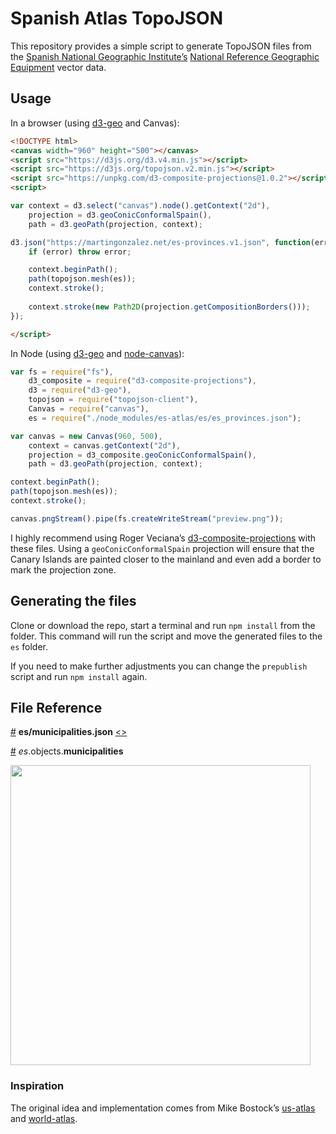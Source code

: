 # Spanish Atlas TopoJSON

This repository provides a simple script to generate TopoJSON files from the [Spanish National Geographic Institute’s](http://www.ign.es/ign/main/index.do) [National Reference Geographic Equipment](http://centrodedescargas.cnig.es/CentroDescargas/equipamiento.do?method=mostrarEquipamiento) vector data.

## Usage
In a browser (using [d3-geo](https://github.com/d3/d3-geo) and Canvas):

```html
<!DOCTYPE html>
<canvas width="960" height="500"></canvas>
<script src="https://d3js.org/d3.v4.min.js"></script>
<script src="https://d3js.org/topojson.v2.min.js"></script>
<script src="https://unpkg.com/d3-composite-projections@1.0.2"></script>
<script>

var context = d3.select("canvas").node().getContext("2d"),
    projection = d3.geoConicConformalSpain(),
    path = d3.geoPath(projection, context);

d3.json("https://martingonzalez.net/es-provinces.v1.json", function(error, es) {
    if (error) throw error;

    context.beginPath();
    path(topojson.mesh(es));
    context.stroke();
  
    context.stroke(new Path2D(projection.getCompositionBorders()));
});

</script>

```

In Node (using [d3-geo](https://github.com/d3/d3-geo) and [node-canvas](https://github.com/Automattic/node-canvas)):

```js
var fs = require("fs"),
    d3_composite = require("d3-composite-projections"),
    d3 = require("d3-geo"),
    topojson = require("topojson-client"),
    Canvas = require("canvas"),
    es = require("./node_modules/es-atlas/es/es_provinces.json");

var canvas = new Canvas(960, 500),
    context = canvas.getContext("2d"),
    projection = d3_composite.geoConicConformalSpain(),
    path = d3.geoPath(projection, context);

context.beginPath();
path(topojson.mesh(es));
context.stroke();

canvas.pngStream().pipe(fs.createWriteStream("preview.png"));
```

I highly recommend using Roger Veciana’s [d3-composite-projections](https://github.com/rveciana/d3-composite-projections) with these files. Using a `geoConicConformalSpain` projection will ensure that the Canary Islands are painted closer to the mainland and even add a border to mark the projection zone.

## Generating the files
Clone or download the repo, start a terminal and run `npm install` from the folder. This command will run the script and move the generated files to the `es` folder.

If you need to make further adjustments you can change the `prepublish` script and run `npm install` again. 

## File Reference
<a href="#es/municipalities.json" name="es/municipalities.json">#</a> <b>es/municipalities.json</b> [<>](https://martingonzalez.net/es_municipalities.v1.json "Source")

<a href="#es/es_municipalities.json_municipalities" name="es/es_municipalities.json_municipalities">#</a> *es*.objects.<b>municipalities</b>

<img src="https://cloud.githubusercontent.com/assets/1236790/20868784/1c5732da-ba64-11e6-8694-d2539b0a9c32.png" width="480" height="auto">

### Inspiration

The original idea and implementation comes from Mike Bostock’s [us-atlas](https://github.com/topojson/us-atlas) and [world-atlas](https://github.com/topojson/world-atlas).
